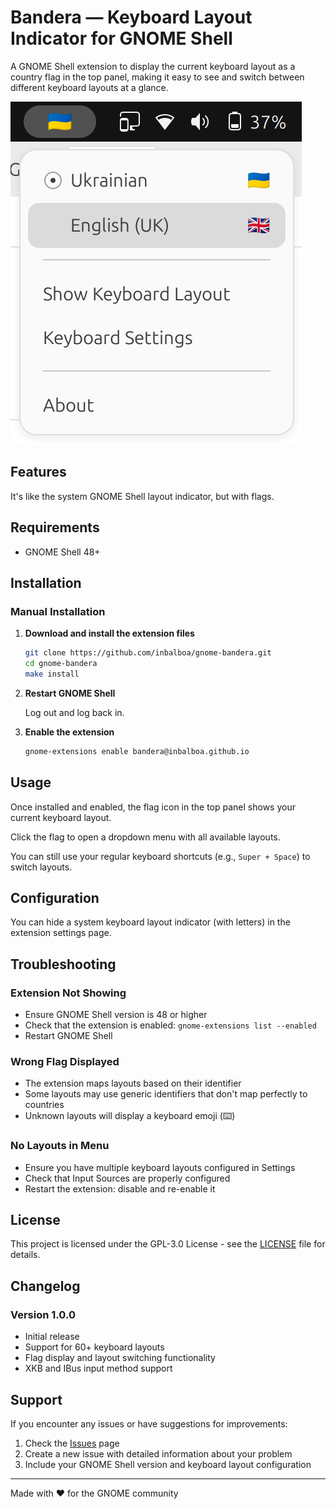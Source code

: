 # Bandera — Keyboard Layout Indicator for GNOME Shell

A GNOME Shell extension to display the current keyboard layout as a country flag in the top panel, making it easy to see and switch between different keyboard layouts at a glance.

![Extension Screenshot](screenshot.png)

## Features

It's like the system GNOME Shell layout indicator, but with flags.

## Requirements

- GNOME Shell 48+

## Installation

### Manual Installation

1. **Download and install the extension files**

   ```sh
   git clone https://github.com/inbalboa/gnome-bandera.git
   cd gnome-bandera
   make install
   ```

2. **Restart GNOME Shell**

   Log out and log back in.

3. **Enable the extension**
   ```sh
   gnome-extensions enable bandera@inbalboa.github.io
   ```

## Usage

Once installed and enabled, the flag icon in the top panel shows your current keyboard layout.

Click the flag to open a dropdown menu with all available layouts.

You can still use your regular keyboard shortcuts (e.g., `Super + Space`) to switch layouts.

## Configuration

You can hide a system keyboard layout indicator (with letters) in the extension settings page.

## Troubleshooting

### Extension Not Showing
- Ensure GNOME Shell version is 48 or higher
- Check that the extension is enabled: `gnome-extensions list --enabled`
- Restart GNOME Shell

### Wrong Flag Displayed
- The extension maps layouts based on their identifier
- Some layouts may use generic identifiers that don't map perfectly to countries
- Unknown layouts will display a keyboard emoji (⌨️)

### No Layouts in Menu
- Ensure you have multiple keyboard layouts configured in Settings
- Check that Input Sources are properly configured
- Restart the extension: disable and re-enable it

## License

This project is licensed under the GPL-3.0 License - see the [LICENSE](LICENSE) file for details.

## Changelog

### Version 1.0.0
- Initial release
- Support for 60+ keyboard layouts
- Flag display and layout switching functionality
- XKB and IBus input method support

## Support

If you encounter any issues or have suggestions for improvements:

1. Check the [Issues](https://github.com/inbalboa/gnome-bandera/issues) page
2. Create a new issue with detailed information about your problem
3. Include your GNOME Shell version and keyboard layout configuration

---

Made with ❤️ for the GNOME community
